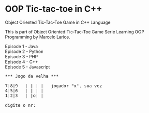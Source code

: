 # OOP Tic-tac-toe in C++
Object Oriented Tic-Tac-Toe Game in C++ Language

This is part of Object Oriented Tic-Tac-Toe Game Serie Learning OOP Programming by Marcelo Larios.

Episode 1 - Java<br />
Episode 2 - Python<br />
Episode 3 - PHP<br />
Episode 4 - C++<br />
Episode 5 - Javascript<br />
<pre>
*** Jogo da velha ***

7|8|9   | | | |   jogador "x", sua vez
4|5|6   | | | |
1|2|3   | |o| |

digite o nr: 
</pre>






